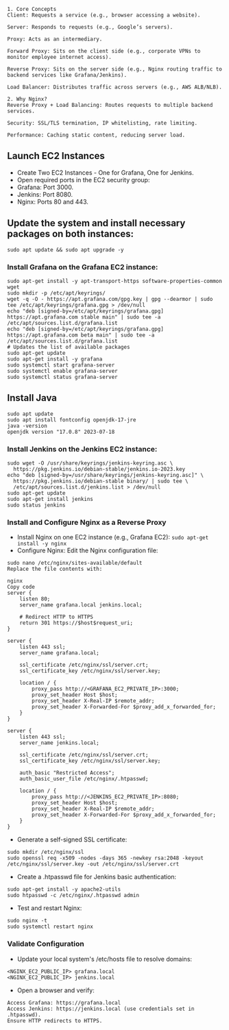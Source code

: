 ```
1. Core Concepts
Client: Requests a service (e.g., browser accessing a website).

Server: Responds to requests (e.g., Google’s servers).

Proxy: Acts as an intermediary.

Forward Proxy: Sits on the client side (e.g., corporate VPNs to monitor employee internet access).

Reverse Proxy: Sits on the server side (e.g., Nginx routing traffic to backend services like Grafana/Jenkins).

Load Balancer: Distributes traffic across servers (e.g., AWS ALB/NLB).

2. Why Nginx?
Reverse Proxy + Load Balancing: Routes requests to multiple backend services.

Security: SSL/TLS termination, IP whitelisting, rate limiting.

Performance: Caching static content, reducing server load.
```


## Launch EC2 Instances
- Create Two EC2 Instances  - One for Grafana, One for Jenkins.
- Open required ports in the EC2 security group:
- Grafana: Port 3000.
- Jenkins: Port 8080.
- Nginx: Ports 80 and 443.

## Update the system and install necessary packages on both instances:
```
sudo apt update && sudo apt upgrade -y 
```

### Install Grafana on the Grafana EC2 instance:
```
sudo apt-get install -y apt-transport-https software-properties-common wget
sudo mkdir -p /etc/apt/keyrings/
wget -q -O - https://apt.grafana.com/gpg.key | gpg --dearmor | sudo tee /etc/apt/keyrings/grafana.gpg > /dev/null
echo "deb [signed-by=/etc/apt/keyrings/grafana.gpg] https://apt.grafana.com stable main" | sudo tee -a /etc/apt/sources.list.d/grafana.list
echo "deb [signed-by=/etc/apt/keyrings/grafana.gpg] https://apt.grafana.com beta main" | sudo tee -a /etc/apt/sources.list.d/grafana.list
# Updates the list of available packages
sudo apt-get update
sudo apt-get install -y grafana
sudo systemctl start grafana-server
sudo systemctl enable grafana-server
sudo systemctl status grafana-server
```

## Install Java
```
sudo apt update
sudo apt install fontconfig openjdk-17-jre
java -version
openjdk version "17.0.8" 2023-07-18
```

### Install Jenkins on the Jenkins EC2 instance:
```
sudo wget -O /usr/share/keyrings/jenkins-keyring.asc \
  https://pkg.jenkins.io/debian-stable/jenkins.io-2023.key
echo "deb [signed-by=/usr/share/keyrings/jenkins-keyring.asc]" \
  https://pkg.jenkins.io/debian-stable binary/ | sudo tee \
  /etc/apt/sources.list.d/jenkins.list > /dev/null
sudo apt-get update
sudo apt-get install jenkins
sudo status jenkins
```

### Install and Configure Nginx as a Reverse Proxy
- Install Nginx on one EC2 instance (e.g., Grafana EC2): ```sudo apt-get install -y nginx```
- Configure Nginx: Edit the Nginx configuration file:
```
sudo nano /etc/nginx/sites-available/default
Replace the file contents with:

nginx
Copy code
server {
    listen 80;
    server_name grafana.local jenkins.local;

    # Redirect HTTP to HTTPS
    return 301 https://$host$request_uri;
}

server {
    listen 443 ssl;
    server_name grafana.local;

    ssl_certificate /etc/nginx/ssl/server.crt;
    ssl_certificate_key /etc/nginx/ssl/server.key;

    location / {
        proxy_pass http://<GRAFANA_EC2_PRIVATE_IP>:3000;
        proxy_set_header Host $host;
        proxy_set_header X-Real-IP $remote_addr;
        proxy_set_header X-Forwarded-For $proxy_add_x_forwarded_for;
    }
}

server {
    listen 443 ssl;
    server_name jenkins.local;

    ssl_certificate /etc/nginx/ssl/server.crt;
    ssl_certificate_key /etc/nginx/ssl/server.key;

    auth_basic "Restricted Access";
    auth_basic_user_file /etc/nginx/.htpasswd;

    location / {
        proxy_pass http://<JENKINS_EC2_PRIVATE_IP>:8080;
        proxy_set_header Host $host;
        proxy_set_header X-Real-IP $remote_addr;
        proxy_set_header X-Forwarded-For $proxy_add_x_forwarded_for;
    }
}
```

- Generate a self-signed SSL certificate:
```
sudo mkdir /etc/nginx/ssl
sudo openssl req -x509 -nodes -days 365 -newkey rsa:2048 -keyout /etc/nginx/ssl/server.key -out /etc/nginx/ssl/server.crt
```
- Create a .htpasswd file for Jenkins basic authentication:
```
sudo apt-get install -y apache2-utils
sudo htpasswd -c /etc/nginx/.htpasswd admin
```

- Test and restart Nginx:
```
sudo nginx -t
sudo systemctl restart nginx
```

### Validate Configuration
- Update your local system's /etc/hosts file to resolve domains:
```
<NGINX_EC2_PUBLIC_IP> grafana.local
<NGINX_EC2_PUBLIC_IP> jenkins.local
```
- Open a browser and verify:
```
Access Grafana: https://grafana.local
Access Jenkins: https://jenkins.local (use credentials set in .htpasswd).
Ensure HTTP redirects to HTTPS.
```


